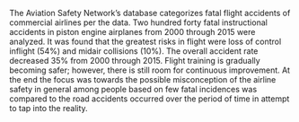 The Aviation Safety Network’s database categorizes fatal flight accidents of commercial airlines per the data. Two hundred forty fatal instructional accidents in piston engine airplanes from 2000 through 2015 were analyzed. It was found that the greatest risks in flight were loss of control inflight (54%) and midair collisions (10%). The overall accident rate decreased 35% from 2000 through 2015. Flight training is gradually becoming safer; however, there is still room for continuous improvement. 
At the end the focus was towards the possible misconception of the airline safety in general among people based on few fatal incidences was compared to the road accidents occurred over the period of time in attempt to tap into the reality.
